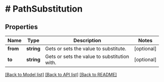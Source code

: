 # # PathSubstitution

## Properties

Name | Type | Description | Notes
------------ | ------------- | ------------- | -------------
**from** | **string** | Gets or sets the value to substitute. | [optional]
**to** | **string** | Gets or sets the value to substitution with. | [optional]

[[Back to Model list]](../../README.md#models) [[Back to API list]](../../README.md#endpoints) [[Back to README]](../../README.md)
